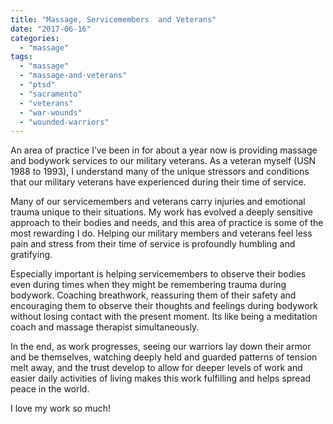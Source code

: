 ```yaml
---
title: "Massage, Servicemembers  and Veterans"
date: "2017-06-16"
categories: 
  - "massage"
tags: 
  - "massage"
  - "massage-and-veterans"
  - "ptsd"
  - "sacramento"
  - "veterans"
  - "war-wounds"
  - "wounded-warriors"
---
```


An area of practice I’ve been in for about a year now is providing massage and bodywork services to our military veterans. As a veteran myself (USN 1988 to 1993), I understand many of the unique stressors and conditions that our military veterans have experienced during their time of service.

Many of our servicemembers and veterans carry injuries and emotional trauma unique to their situations. My work has evolved a deeply sensitive approach to their bodies and needs, and this area of practice is some of the most rewarding I do. Helping our military members and veterans feel less pain and stress from their time of service is profoundly humbling and gratifying.

Especially important is helping servicemembers to observe their bodies even during times when they might be remembering trauma during bodywork. Coaching breathwork, reassuring them of their safety and encouraging them to observe their thoughts and feelings during bodywork without losing contact with the present moment. Its like being a meditation coach and massage therapist simultaneously.

In the end, as work progresses, seeing our warriors lay down their armor and be themselves, watching deeply held and guarded patterns of tension melt away, and the trust develop to allow for deeper levels of work and easier daily activities of living makes this work fulfilling and helps spread peace in the world.

I love my work so much!

